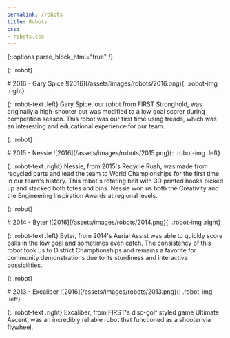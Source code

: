 ```yaml
---
permalink: /robots
title: Robots
css:
- robots.css
---
```

{::options parse_block_html="true" /}

{: .robot}
<div>
# 2016 - Gary Spice
![2016](/assets/images/robots/2016.png){: .robot-img .right}

{: .robot-text .left}
Gary Spice, our robot from FIRST Stronghold, was originally a high-shooter but
was modified to a low goal scorer during competition season. This robot was our
first time using treads, which was an interesting and educational experience
for our team.
</div>

{: .robot}
<div>
# 2015 - Nessie
![2016](/assets/images/robots/2015.png){: .robot-img .left}

{: .robot-text .right}
Nessie, from 2015's Recycle Rush, was made from recycled parts and lead the
team to World Championships for the first time in our team's history. This
robot's rotating belt with 3D printed hooks picked up and stacked both totes
and bins. Nessie won us both the Creativity and the Engineering Inspiration
Awards at regional levels.
</div>

{: .robot}
<div>
# 2014 - Byter
![2016](/assets/images/robots/2014.png){: .robot-img .right}

{: .robot-text .left}
Byter, from 2014's Aerial Assist was able to quickly score balls in the low
goal and sometimes even catch. The consistency of this robot took us to
District Champtionships and remains a favorite for community demonstrations due
to its sturdiness and interactive possibilities.
</div>

{: .robot}
<div>
# 2013 - Excaliber
![2016](/assets/images/robots/2013.png){: .robot-img .left}

{: .robot-text .right}
Excaliber, from FIRST's disc-golf styled game Ultimate Ascent, was an
incredibly reliable robot that functioned as a shooter via flywheel.
</div>
